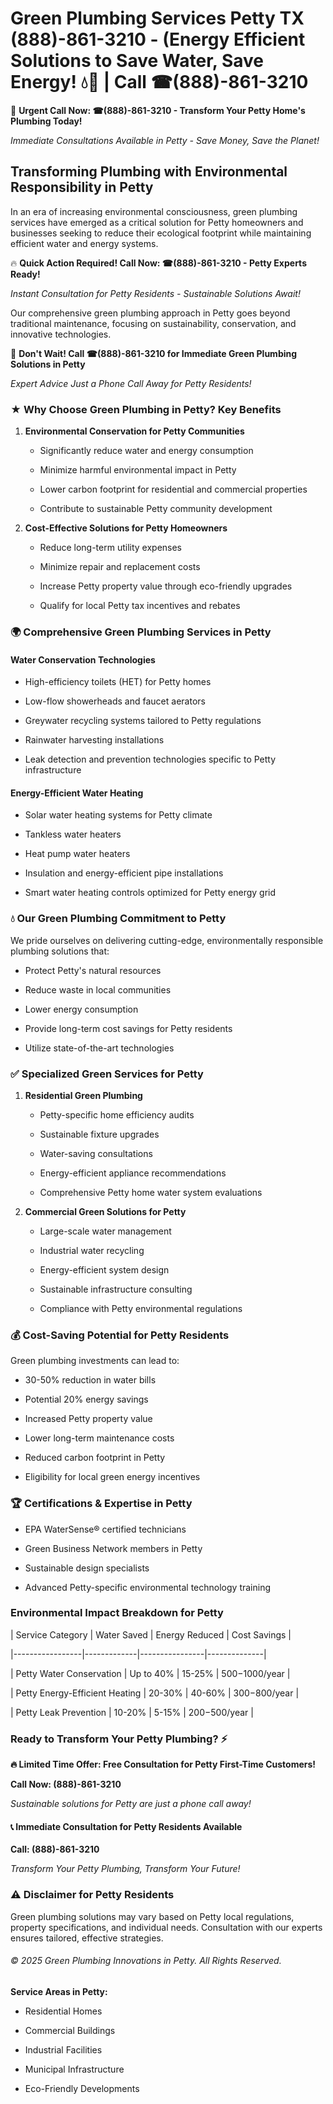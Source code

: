 # Green Plumbing Services Petty TX (888)-861-3210 - (Energy Efficient Solutions to Save Water, Save Energy! 💧🌿 | Call ☎(888)-861-3210

🚨 **Urgent Call Now: ☎(888)-861-3210 - Transform Your Petty Home's Plumbing Today!**
*Immediate Consultations Available in Petty - Save Money, Save the Planet!*

## Transforming Plumbing with Environmental Responsibility in Petty

In an era of increasing environmental consciousness, green plumbing services have emerged as a critical solution for Petty homeowners and businesses seeking to reduce their ecological footprint while maintaining efficient water and energy systems. 

🔥 **Quick Action Required! Call Now: ☎(888)-861-3210 - Petty Experts Ready!**
*Instant Consultation for Petty Residents - Sustainable Solutions Await!*

Our comprehensive green plumbing approach in Petty goes beyond traditional maintenance, focusing on sustainability, conservation, and innovative technologies.

🚨 **Don't Wait! Call ☎(888)-861-3210 for Immediate Green Plumbing Solutions in Petty**
*Expert Advice Just a Phone Call Away for Petty Residents!*

### ★ Why Choose Green Plumbing in Petty? Key Benefits

1. **Environmental Conservation for Petty Communities** 
   - Significantly reduce water and energy consumption
   - Minimize harmful environmental impact in Petty
   - Lower carbon footprint for residential and commercial properties
   - Contribute to sustainable Petty community development

2. **Cost-Effective Solutions for Petty Homeowners** 
   - Reduce long-term utility expenses
   - Minimize repair and replacement costs
   - Increase Petty property value through eco-friendly upgrades
   - Qualify for local Petty tax incentives and rebates

### 🌍 Comprehensive Green Plumbing Services in Petty

#### Water Conservation Technologies
- High-efficiency toilets (HET) for Petty homes
- Low-flow showerheads and faucet aerators
- Greywater recycling systems tailored to Petty regulations
- Rainwater harvesting installations
- Leak detection and prevention technologies specific to Petty infrastructure

#### Energy-Efficient Water Heating
- Solar water heating systems for Petty climate
- Tankless water heaters
- Heat pump water heaters
- Insulation and energy-efficient pipe installations
- Smart water heating controls optimized for Petty energy grid

### 💧 Our Green Plumbing Commitment to Petty

We pride ourselves on delivering cutting-edge, environmentally responsible plumbing solutions that:
- Protect Petty's natural resources
- Reduce waste in local communities
- Lower energy consumption
- Provide long-term cost savings for Petty residents
- Utilize state-of-the-art technologies

### ✅ Specialized Green Services for Petty

1. **Residential Green Plumbing**
   - Petty-specific home efficiency audits
   - Sustainable fixture upgrades
   - Water-saving consultations
   - Energy-efficient appliance recommendations
   - Comprehensive Petty home water system evaluations

2. **Commercial Green Solutions for Petty**
   - Large-scale water management
   - Industrial water recycling
   - Energy-efficient system design
   - Sustainable infrastructure consulting
   - Compliance with Petty environmental regulations

### 💰 Cost-Saving Potential for Petty Residents

Green plumbing investments can lead to:
- 30-50% reduction in water bills
- Potential 20% energy savings
- Increased Petty property value
- Lower long-term maintenance costs
- Reduced carbon footprint in Petty
- Eligibility for local green energy incentives

### 🏆 Certifications & Expertise in Petty

- EPA WaterSense® certified technicians
- Green Business Network members in Petty
- Sustainable design specialists
- Advanced Petty-specific environmental technology training

### Environmental Impact Breakdown for Petty

| Service Category | Water Saved | Energy Reduced | Cost Savings |
|-----------------|-------------|----------------|--------------|
| Petty Water Conservation | Up to 40% | 15-25% | $500-$1000/year |
| Petty Energy-Efficient Heating | 20-30% | 40-60% | $300-$800/year |
| Petty Leak Prevention | 10-20% | 5-15% | $200-$500/year |

### Ready to Transform Your Petty Plumbing? ⚡

**🔥 Limited Time Offer: Free Consultation for Petty First-Time Customers!**

**Call Now: (888)-861-3210**
*Sustainable solutions for Petty are just a phone call away!*

#### 📞 Immediate Consultation for Petty Residents Available

**Call: (888)-861-3210**
*Transform Your Petty Plumbing, Transform Your Future!*

### ⚠️ Disclaimer for Petty Residents

Green plumbing solutions may vary based on Petty local regulations, property specifications, and individual needs. Consultation with our experts ensures tailored, effective strategies.

###### © 2025 Green Plumbing Innovations in Petty. All Rights Reserved.

**Service Areas in Petty:** 
- Residential Homes
- Commercial Buildings
- Industrial Facilities
- Municipal Infrastructure
- Eco-Friendly Developments